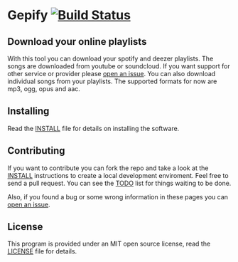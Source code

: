 Gepify [![Build Status](https://travis-ci.org/nvlbg/gepify.svg?branch=master)](https://travis-ci.org/nvlbg/gepify)
======

Download your online playlists
------------------------------

With this tool you can download your spotify and deezer playlists. The songs are downloaded from youtube or soundcloud.
If you want support for other service or provider please [open an issue](https://github.com/nvlbg/gepify/issues). You can also download
individual songs from your playlists. The supported formats for now are mp3, ogg, opus and aac.

Installing
----------

Read the [INSTALL](https://github.com/nvlbg/gepify/blob/master/INSTALL.md) file for details on installing the software.

Contributing
------------

If you want to contribute you can fork the repo and take a look at the
[INSTALL](https://github.com/nvlbg/gepify/blob/master/INSTALL.md) instructions to create a local development enviroment.
Feel free to send a pull request. You can see the
[TODO](https://github.com/nvlbg/gepify/blob/master/TODO.md) list for things waiting to be done.

Also, if you found a bug or some wrong information in these pages you can [open an issue](https://github.com/nvlbg/gepify/issues). 

License
-------

This program is provided under an MIT open source license, read the [LICENSE](https://github.com/nvlbg/gepify/blob/master/LICENSE) file for details.

